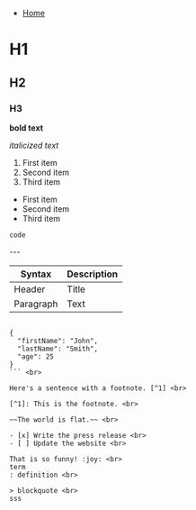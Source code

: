 - [Home](/index)

# H1 <br>
## H2 <br>
### H3 <br>
**bold text** <br>

*italicized text* <br>

1. First item <br>
2. Second item <br>
3. Third item <br>

- First item <br>
- Second item <br>
- Third item <br>

`code` <br>

--- <br>

| Syntax | Description | 
| ----------- | ----------- | 
| Header | Title | 
| Paragraph | Text | <br>

```

{
  "firstName": "John",
  "lastName": "Smith",
  "age": 25
}
``` <br>

Here's a sentence with a footnote. [^1] <br>

[^1]: This is the footnote. <br>

~~The world is flat.~~ <br>

- [x] Write the press release <br>
- [ ] Update the website <br>

That is so funny! :joy: <br>
term
: definition <br>

> blockquote <br>
sss








